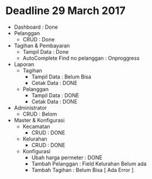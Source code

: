 # Deadline 29 March 2017

- Dashboard : Done
- Pelanggan
  - CRUD : Done
- Tagihan & Pembayaran
  - Tampil Data : Done
  - AutoComplete Find no pelanggan : Onproggress
- Laporan
  - Tagihan
    - Tampil Data : Belum Bisa
    - Cetak Data : DONE
  - Pelanggan
    - Tampil Data : DONE
    - Cetak Data : DONE
- Administrator
  - CRUD : Belom 
- Master & Konfigurasi
  - Kecamatan 
    - CRUD : DONE
  - Kelurahan
    - CRUD : DONE
  - Konfigurasi
    - Ubah harga permeter : DONE
    - Tambah Pelanggan : Field Kelurahan Belum ada
    - Tambah Tagihan : Belum Bisa [ Ada Error ]
  
